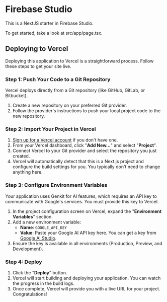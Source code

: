 # Firebase Studio

This is a NextJS starter in Firebase Studio.

To get started, take a look at src/app/page.tsx.

## Deploying to Vercel

Deploying this application to Vercel is a straightforward process. Follow these steps to get your site live.

### Step 1: Push Your Code to a Git Repository

Vercel deploys directly from a Git repository (like GitHub, GitLab, or Bitbucket).

1.  Create a new repository on your preferred Git provider.
2.  Follow the provider's instructions to push your local project code to the new repository.

### Step 2: Import Your Project in Vercel

1.  [Sign up for a Vercel account](https://vercel.com/signup) if you don't have one.
2.  From your Vercel dashboard, click "**Add New...**" and select "**Project**".
3.  Connect Vercel to your Git provider and select the repository you just created.
4.  Vercel will automatically detect that this is a Next.js project and configure the build settings for you. You typically don't need to change anything here.

### Step 3: Configure Environment Variables

Your application uses Genkit for AI features, which requires an API key to communicate with Google's services. You must provide this key to Vercel.

1.  In the project configuration screen on Vercel, expand the "**Environment Variables**" section.
2.  Add a new environment variable:
    *   **Name**: `GOOGLE_API_KEY`
    *   **Value**: Paste your Google AI API key here. You can get a key from [Google AI Studio](https://aistudio.google.com/app/apikey).
3.  Ensure the key is available in all environments (Production, Preview, and Development).

### Step 4: Deploy

1.  Click the "**Deploy**" button.
2.  Vercel will start building and deploying your application. You can watch the progress in the build logs.
3.  Once complete, Vercel will provide you with a live URL for your project. Congratulations!
